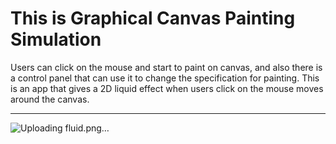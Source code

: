 # This is Graphical Canvas Painting Simulation

Users can click on the mouse and start to paint on canvas, and also there is a control panel that can use it to change the specification for painting. This is an app that gives a 2D liquid effect when users click on the mouse moves around the canvas.

---
![Uploading fluid.png…]()

